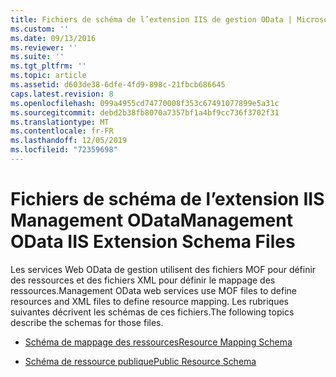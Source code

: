 ```yaml
---
title: Fichiers de schéma de l’extension IIS de gestion OData | Microsoft Docs
ms.custom: ''
ms.date: 09/13/2016
ms.reviewer: ''
ms.suite: ''
ms.tgt_pltfrm: ''
ms.topic: article
ms.assetid: d603de38-6dfe-4fd9-898c-21fbcb686645
caps.latest.revision: 8
ms.openlocfilehash: 099a4955cd74770008f353c67491077899e5a31c
ms.sourcegitcommit: debd2b38fb8070a7357bf1a4bf9cc736f3702f31
ms.translationtype: MT
ms.contentlocale: fr-FR
ms.lasthandoff: 12/05/2019
ms.locfileid: "72359698"
---
```

# <a name="management-odata-iis-extension-schema-files"></a><span data-ttu-id="93896-102">Fichiers de schéma de l’extension IIS Management OData</span><span class="sxs-lookup"><span data-stu-id="93896-102">Management OData IIS Extension Schema Files</span></span>

<span data-ttu-id="93896-103">Les services Web OData de gestion utilisent des fichiers MOF pour définir des ressources et des fichiers XML pour définir le mappage des ressources.</span><span class="sxs-lookup"><span data-stu-id="93896-103">Management OData web services use MOF files to define resources and XML files to define resource mapping.</span></span> <span data-ttu-id="93896-104">Les rubriques suivantes décrivent les schémas de ces fichiers.</span><span class="sxs-lookup"><span data-stu-id="93896-104">The following topics describe the schemas for those files.</span></span>

- [<span data-ttu-id="93896-105">Schéma de mappage des ressources</span><span class="sxs-lookup"><span data-stu-id="93896-105">Resource Mapping Schema</span></span>](./resource-mapping-schema.md)

- [<span data-ttu-id="93896-106">Schéma de ressource publique</span><span class="sxs-lookup"><span data-stu-id="93896-106">Public Resource Schema</span></span>](./public-resource-schema.md)